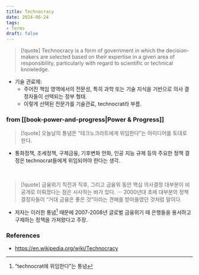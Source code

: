 ```yaml
---
title: Technocracy
date: 2024-06-24
tags:
- Terms
draft: false
---
```



> [!quote] Technocracy is a form of government in which the decision-makers are selected based on their expertise in a given area of responsibility, particularly with regard to scientific or technical knowledge. 

- 기술 관료제:
    - 주어진 책임 영역에서의 전문성, 특히 과학 또는 기술 지식을 기반으로 의사 결정자들이 선택되는 정부 형태.
    - 이렇게 선택된 전문가를 기술관료, technocrat라 부름.


### from [[book-power-and-progress|Power & Progress]]
> [!quote] 오늘날의 통념은 “테크노크라트에게 위임한다”는 아이디어를 토대로 한다.

- 통화정책, 조세정책, 구제금융, 기후변화 안화, 인공 지능 규제 등의 주요한 정책 결정은 technocrat들에게 위임되어야 한다는 생각.

<BR />

> [!quote] 금융위기 직전과 직후, 그리고 금융위 동안 핵심 의사결정 대부분이 비공개로 이뤄졌다는 점은 시사하는 바가 있다. ⋯ 2000년대 초에 대부분의 정책결정자들이 “거대 금융은 좋은 것”이라는 견해를 받아들였던 것처럼 말이다.

- 저자는 이러한 통념[^1] 때문에 2007-2008년 글로벌 금융위기 때 은행들을 용서하고 구제하는 정책을 가져왔다고 주장.

[^1]: “technocrat에 위임한다”는 통념



### References
- https://en.wikipedia.org/wiki/Technocracy

